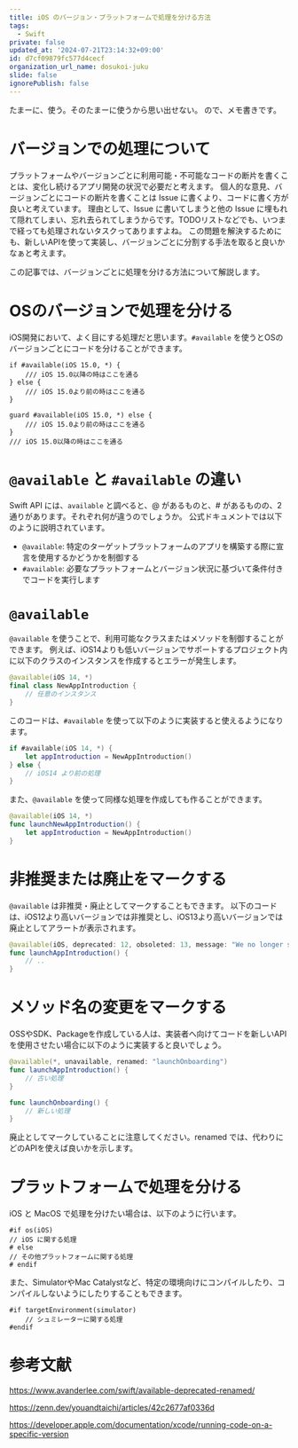 ```yaml
---
title: iOS のバージョン・プラットフォームで処理を分ける方法
tags:
  - Swift
private: false
updated_at: '2024-07-21T23:14:32+09:00'
id: d7cf09879fc577d4cecf
organization_url_name: dosukoi-juku
slide: false
ignorePublish: false
---
```

たまーに、使う。そのたまーに使うから思い出せない。
ので、メモ書きです。

# バージョンでの処理について
プラットフォームやバージョンごとに利用可能・不可能なコードの断片を書くことは、変化し続けるアプリ開発の状況で必要だと考えます。
個人的な意見、バージョンごとにコードの断片を書くことは Issue に書くより、コードに書く方が良いと考えています。
理由として、Issue に書いてしまうと他の Issue に埋もれて隠れてしまい、忘れ去られてしまうからです。TODOリストなどでも、いつまで経っても処理されないタスクってありますよね。
この問題を解決するためにも、新しいAPIを使って実装し、バージョンごとに分割する手法を取ると良いかなぁと考えます。

この記事では、バージョンごとに処理を分ける方法について解説します。

# OSのバージョンで処理を分ける
iOS開発において、よく目にする処理だと思います。`#available` を使うとOSのバージョンごとにコードを分けることができます。

```swift:if 文の場合
if #available(iOS 15.0, *) {
    /// iOS 15.0以降の時はここを通る
} else {
    /// iOS 15.0より前の時はここを通る
}
```

```swift:guard文の場合
guard #available(iOS 15.0, *) else {
    /// iOS 15.0より前の時はここを通る
}
/// iOS 15.0以降の時はここを通る
```

# `@available` と `#available` の違い
Swift API には、`available` と調べると、@ があるものと、# があるものの、2通りがあります。それぞれ何が違うのでしょうか。
公式ドキュメントでは以下のように説明されています。
- `@available`: 特定のターゲットプラットフォームのアプリを構築する際に宣言を使用するかどうかを制御する
- `#available`: 必要なプラットフォームとバージョン状況に基づいて条件付きでコードを実行します

# `@available`
`@available` を使うことで、利用可能なクラスまたはメソッドを制御することができます。
例えば、iOS14よりも低いバージョンでサポートするプロジェクト内に以下のクラスのインスタンスを作成するとエラーが発生します。

```swift
@available(iOS 14, *)
final class NewAppIntroduction {
    // 任意のインスタンス
}
```

このコードは、`#available` を使って以下のように実装すると使えるようになります。

```swift
if #available(iOS 14, *) {
    let appIntroduction = NewAppIntroduction()
} else {
    // iOS14 より前の処理
}
```
また、`@available` を使って同様な処理を作成しても作ることができます。

```swift
@available(iOS 14, *)
func launchNewAppIntroduction() {
    let appIntroduction = NewAppIntroduction()
}
```

# 非推奨または廃止をマークする
`@available` は非推奨・廃止としてマークすることもできます。
以下のコードは、iOS12より高いバージョンでは非推奨とし、iOS13より高いバージョンでは廃止としてアラートが表示されます。
```swift
@available(iOS, deprecated: 12, obsoleted: 13, message: "We no longer show an app introduction on iOS 14 and up")
func launchAppIntroduction() {
    // ..
}
```

# メソッド名の変更をマークする
OSSやSDK、Packageを作成している人は、実装者へ向けてコードを新しいAPIを使用させたい場合に以下のように実装すると良いでしょう。

```swift
@available(*, unavailable, renamed: "launchOnboarding")
func launchAppIntroduction() {
    // 古い処理
}

func launchOnboarding() {
    // 新しい処理
}
```
廃止としてマークしていることに注意してください。renamed では、代わりにどのAPIを使えば良いかを示します。

# プラットフォームで処理を分ける
iOS と MacOS で処理を分けたい場合は、以下のように行います。

```swift: iOS のみ処理を分ける
#if os(iOS)
// iOS に関する処理
# else 
// その他プラットフォームに関する処理
# endif
```

また、SimulatorやMac Catalystなど、特定の環境向けにコンパイルしたり、コンパイルしないようにしたりすることもできます。

```swift: シュミレータのみ処理を分ける
#if targetEnvironment(simulator)
    // シュミレーターに関する処理
#endif
```


# 参考文献

https://www.avanderlee.com/swift/available-deprecated-renamed/

https://zenn.dev/youandtaichi/articles/42c2677af0336d

https://developer.apple.com/documentation/xcode/running-code-on-a-specific-version
